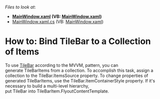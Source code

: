 <!-- default file list -->
*Files to look at*:

* **[MainWindow.xaml](./CS/TBExample/MainWindow.xaml) (VB: [MainWindow.xaml](./VB/TBExample/MainWindow.xaml))**
* [MainWindow.xaml.cs](./CS/TBExample/MainWindow.xaml.cs) (VB: [MainWindow.xaml](./VB/TBExample/MainWindow.xaml))
<!-- default file list end -->
# How to: Bind TileBar to a Collection of Items


<p>To use <a href="https://documentation.devexpress.com/WPF/115595/Controls-and-Libraries/Navigation-Controls/Tile-Bar">TileBar</a> according to the MVVM, pattern, you can generate TileBarItems from a collection. To accomplish this task, assign a collection to the TileBar.ItemsSource property. To change properties of generated TileBarItems, use the TileBar.ItemContainerStyle property. If it's necessary to build a multi-level hierarchy, put TileBar into TileBarItem.FlyoutContentTemplate. </p>

<br/>


